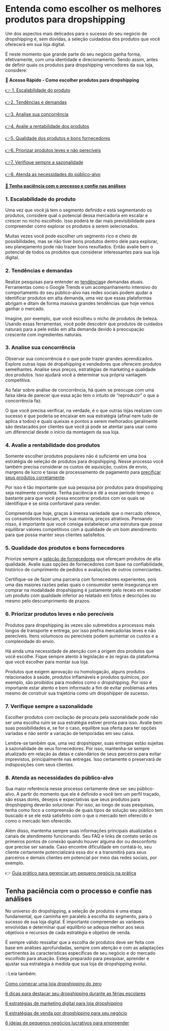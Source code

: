 # Entenda como escolher os melhores produtos para dropshipping

Um dos aspectos mais delicados para o sucesso do seu negócio de dropshipping é, sem dúvidas, a seleção cuidadosa dos produtos que você oferecerá em sua loja digital.

É neste momento que grande parte do seu negócio ganha forma, efetivamente, com uma identidade e direcionamento. Sendo assim, antes de definir quais os produtos para dropshipping vencedores da sua loja, considere:

**💙 Acesso Rápido - Como escolher produtos para dropshipping**

[👉 1. Escalabilidade do produto](#A)

[](#B)[👉](#A)[2. Tendências e demandas](#B)

[](#C)[👉](#A)[3. Analise sua concorrência](#C)

[](#D)[👉](#A)[4. Avalie a rentabilidade dos produtos](#D)

[](#E)[👉](#A)[5. Qualidade dos produtos e bons fornecedores](#E)

[](#F)[👉](#A)[6. Priorizar produtos leves e não perecíveis](#F)

[](#G)[👉](#A)[7. Verifique sempre a sazonalidade](#G)

[](#H)[👉](#A)[8. Atenda as necessidades do público-alvo](#H)

**[💙 Tenha paciência com o processo e confie nas análises](#I)**

### 

[](#)
### **1. Escalabilidade do produto**

Uma vez que você já tem o segmento definido e está segmentando os produtos, considere qual o potencial dessa mercadoria em escalar e crescer no nicho escolhido. Isso poderá te dar mais previsibilidade para compreender como explorar os produtos a serem selecionados.

Muitas vezes você pode escolher um segmento rico e cheio de possibilidades, mas se não tiver bons produtos dentro dele para explorar, seu planejamento pode não trazer bons resultados. Então avalie bem o potencial de todos os produtos que considerar interessantes para sua loja digital.

[](#)
### **2. Tendências e demandas**

Realize pesquisas para entender as [tendências](https://meubolso.mercadopago.com.br/tendencias-e-oportunidades-de-nichos-mercado-de-dropshipping)e demandas atuais. Ferramentas como o Google Trends e um acompanhamento intensivo do comportamento do seu público-alvo nas redes sociais podem ajudar a identificar produtos em alta demanda, uma vez que essas plataformas abrigam e ditam de forma massiva grandes tendências que hoje vemos ganhar o mercado.

Imagine, por exemplo, que você escolheu o nicho de produtos de beleza. Usando essas ferramentas, você pode descobrir que produtos de cuidados naturais para a pele estão em alta demanda devido à preocupação crescente com ingredientes naturais.

[](#)
### **3. Analise sua concorrência**

Observar sua concorrência é o que pode trazer grandes aprendizados. Explore outras lojas de dropshipping e vendedores que oferecem produtos semelhantes. Analise seus preços, estratégias de marketing e qualidade dos produtos. Isso ajudará você a determinar sua própria vantagem competitiva.

Ao falar sobre análise de concorrência, há quem se preocupe com uma falsa ideia de parecer que essa ação tem o intuito de “reproduzir” o que a concorrência faz.

O que você precisa verificar, na verdade, é o que outras lojas realizam com sucesso e que poderia se encaixar em sua estratégia (afinal nem tudo de aplica a todos) e quais queixas e pontos a serem melhorados geralmente são destacados por clientes que você já pode se atentar para usar como um diferencial desde o início da montagem da sua loja.

[](#)
### **4. Avalie a rentabilidade dos produtos**

Somente escolher produtos populares não é suficiente em uma boa estratégia de seleção de produtos para dropshipping. Nesse processo você também precisa considerar os custos de aquisição, custos de envio, margens de lucro e taxas de processamento de pagamento para [precificar seus produtos corretamente](https://www.yampi.com.br/blog/como-precificar-um-produto-dropshipping/?utm_source=blogmp&utm_medium=organico&utm_campaign=&utm_content=&utm_term=precificar-produtos-dropshipping).

Por isso é tão importante que sua pesquisa por produtos para dropshipping seja realmente completa. Tenha paciência e dê a esse período tempo o bastante para que você possa encontrar produtos com os quais se identifique e se sinta confortável para vender.

Compreenda que hoje, graças à imensa variedade que o mercado oferece, os consumidores buscam, em sua maioria, preços atrativos. Pensando nisso, é importante que você consiga estabelecer uma estrutura que possa equilibrar valores competitivos com a qualidade de um bom atendimento para que possa manter seus clientes satisfeitos.

[](#)
### **5. Qualidade dos produtos e bons fornecedores**

Priorize sempre a [seleção de fornecedores](https://www.yampi.com.br/blog/dropshipping-como-encontrar-melhores-fornecedores/?utm_source=blogmp&utm_medium=organico&utm_campaign=&utm_content=&utm_term=fornecedores-dropshipping) que ofereçam produtos de alta qualidade. Avalie suas opções de fornecedores com base na confiabilidade, histórico de cumprimento de pedidos e avaliações de outros comerciantes.

Certifique-se de fazer uma parceria com fornecedores experientes, pois uma das maiores razões pelas quais o consumidor sente insegurança em comprar na modalidade dropshipping é justamente pelo receio em receber um produto com qualidade inferior ao relatado em fotos e descrições ou mesmo pelo descumprimento de prazos.

[](#)
### **6. Priorizar produtos leves e não perecíveis**

Produtos para dropshipping às vezes são submetidos a processos mais longos de transporte e entrega, por isso prefira mercadorias leves e não perecíveis. Itens volumosos ou perecíveis podem aumentar os custos e a complexidade do envio.

Há ainda uma necessidade de atenção com a origem dos produtos que você escolhe. Fique sempre atento à legislação e às regras da plataforma que você escolher para montar sua loja.

Produtos que exigem aprovação ou homologação, alguns produtos relacionados à saúde, produtos inflamáveis e produtos químicos, por exemplo, são proibidos para modelos como o dropshipping. Por isso é importante estar atento e bem informado a fim de evitar problemas antes mesmo de construir sua trajetória como um dropshipper de sucesso.

[](#)
### **7. Verifique sempre a sazonalidade**

Escolher produtos com oscilação de procura pela sazonalidade pode não ser uma escolha ruim se sua estratégia estiver pronta para isso. Avalie bem suas possibilidades e, se for o caso, equilibre sua oferta para ter opções variadas e não sentir a variação de temporadas em seu caixa.

Lembre-se também que, uma vez dropshipper, suas entregas estão sujeitas à sazonalidade de seus fornecedores. Por isso, mantenha-se sempre atualizado em relação às datas e calendários de seus parceiros para evitar imprevistos, principalmente nas entregas. Isso certamente o preservará de indisposições com seus clientes.

[](#)
### **8. Atenda as necessidades do público-alvo**

Sua maior referência nesse processo certamente deve ser seu público-alvo. A partir do momento que ele é definido e você tem um perfil traçado, são essas dores, desejos e expectativas que seus produtos para dropshipping deverão solucionar. Por isso, ao longo de suas pesquisas, tenha como foco a compreensão de quais tipos de solução seu público tem buscado e se ele está satisfeito com o que o mercado tem oferecido e como o mercado tem oferecido.

Além disso, mantenha sempre suas informações principais atualizadas e canais de atendimento funcionando. Seu FAQ e links de contato serão os primeiros pontos de conexão quando houver alguma dor ou desconforto que precise ser sanada. Caso encontre dificuldade em contatá-lo, seu cliente certamente potencializará essa dor e a transmitirá para seus parceiros e demais clientes em potencial por meio das redes sociais, por exemplo.

👉 [Guia prático para gerenciar um pequeno negócio na prática](https://meubolso.mercadopago.com.br/guia-completo-para-gerenciar-um-pequeno-negocio)

## 

[](#)
## **Tenha paciência com o processo e confie nas análises**

No universo do dropshipping, a seleção de produtos é uma etapa fundamental, que caminha em paralelo à escolha do segmento, para o sucesso de sua loja digital. É importante compreender as variáveis envolvidas e determinar qual equilíbrio se adequa melhor aos seus objetivos e recursos de cada estratégia e objetivo de venda.

É sempre válido ressaltar que a escolha de produtos deve ser feita com base em análises aprofundadas, sempre com atenção e com as adaptações pertinentes às características específicas de seu negócio e do mercado escolhido para atuação. Esteja preparado para pesquisar, aprender e ajustar sua estratégia à medida que sua loja de dropshipping evolui.

💡Leia também:

[Como começar uma loja dropshipping do zero](https://meubolso.mercadopago.com.br/estrategias-para-comecar-uma-loja-dropshipping)

[6 dicas para destacar seu dropshipping durante as férias escolares](https://meubolso.mercadopago.com.br/ferias-escolares-dropshipping-mercado-pago)

[6 estratégias de marketing digital para loja dropshipping](https://meubolso.mercadopago.com.br/estrategias-de-marketing-dropshipping)

[6 estratégias de venda por dropshipping para seu negócio](https://meubolso.mercadopago.com.br/conheca-estrategias-de-venda-por-dropshipping)

[6 ideias de pequenos negócios lucrativos para empreender](https://meubolso.mercadopago.com.br/pequenos-negocios-lucrativos/)